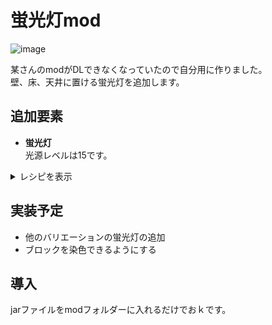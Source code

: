 # 蛍光灯mod
![image](https://user-images.githubusercontent.com/51872161/133731550-f616262d-65c4-4dfd-adbf-2662936a03c3.png)  

某さんのmodがDLできなくなっていたので自分用に作りました。  
壁、床、天井に置ける蛍光灯を追加します。

## 追加要素
* **蛍光灯**  
光源レベルは15です。  
<details><summary>レシピを表示</summary>

> ![image](https://user-images.githubusercontent.com/51872161/133731633-21dbb023-093e-4027-a68f-322df9138b1c.png)  
</details>  

## 実装予定
* 他のバリエーションの蛍光灯の追加
* ブロックを染色できるようにする

## 導入
jarファイルをmodフォルダーに入れるだけでおｋです。
